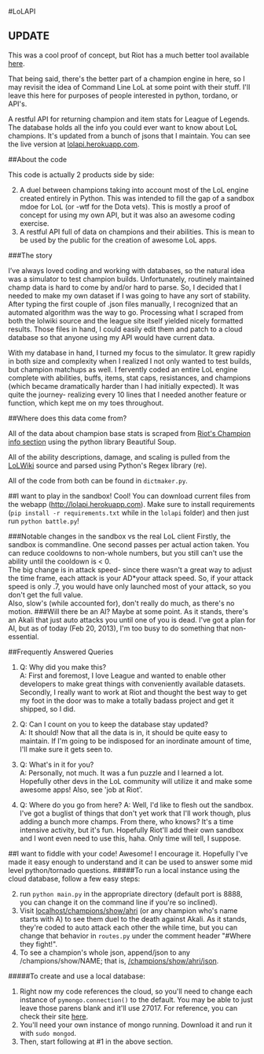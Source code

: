 #LoLAPI

## UPDATE

This was a cool proof of concept,  but Riot has a much better tool available [here](http://ddragon.leagueoflegends.com/tool/na/en_US). 

That being said, there's the better part of a champion engine in here, so I may revisit the idea of Command Line LoL at some point with their stuff. I'll leave this here for purposes of people interested in python, tordano, or API's. 


A restful API for returning champion and item stats for League of Legends. The database holds all the info you could ever want to know about LoL champions. It's updated from a bunch of jsons that I maintain. You can see the live version at [lolapi.herokuapp.com](http://lolapi.herokuapp.com).


##About the code

This code is actually 2 products side by side: 

2. A duel between champions taking into account most of the LoL engine created entirely in Python. This was intended to fill the gap of a sandbox mdoe for LoL (or -wtf for the Dota vets). This is mostly a proof of concept for using my own API, but it was also an awesome coding exercise.  
1. A restful API full of data on champions and their abilities. This is mean to be used by the public for the creation of awesome LoL apps. 


###The story

I’ve always loved coding and working with databases, so the natural idea was a simulator to test champion builds. Unfortunately, routinely maintained champ data is hard to come by and/or hard to parse. So, I decided that I needed to make my own dataset if I was going to have any sort of stability. After typing the first couple of .json files manually, I recognized that an automated algorithm was the way to go. Processing what I scraped from both the lolwiki source and the league site itself yielded nicely formatted results. Those files in hand, I could easily edit them and patch to a cloud database so that anyone using my API would have current data.  

With my database in hand, I turned my focus to the simulator. It grew rapidly in both size and complexity when I realized I not only wanted to test builds, but champion matchups as well. I fervently coded an entire LoL engine complete with abilities, buffs, items, stat caps, resistances, and champions (which became dramatically harder than I had initially expected). It was quite the journey- realizing every 10 lines that I needed another feature or function, which kept me on my toes throughout.

##Where does this data come from?

All of the data about champion base stats is scraped from [Riot's Champion info section](http://na.leagueoflegends.com/champions) using the python library Beautiful Soup. 

All of the ability descriptions, damage, and scaling is pulled from the [LoLWiki](http://leagueoflegends.wikia.com/api.php?action=query&titles=ashe&prop=revisions&rvprop=content&format=dumpfm) source and parsed using Python's Regex library (re).

All of the code from both can be found in `dictmaker.py`.

##I want to play in the sandbox!
Cool! You can download current files from the webapp (http://lolapi.herokuapp.com). Make sure to install requirements (`pip install -r requirements.txt` while in the `lolapi` folder) and then just run `python battle.py`!

###Notable changes in the sandbox vs the real LoL client
Firstly, the sandbox is commandline. One second passes per actual action taken. You can reduce cooldowns to non-whole numbers, but you still can't use the ability until the cooldown is < 0.  
The big change is in attack speed- since there wasn't a great way to adjust the time frame, each attack is your AD*your attack speed. So, if your attack speed is only .7, you would have only launched most of your attack, so you don't get the full value.  
Also, slow's (while accounted for), don't really do much, as there's no motion.
###Will there be an AI?
Maybe at some point. As it stands, there's an Akali that just auto attacks you until one of you is dead. I've got a plan for AI, but as of today (Feb 20, 2013), I'm too busy to do something that non-essential. 

##Frequently Answered Queries

1.  Q: Why did you make this?  
	A: First and foremost, I love League and wanted to enable other developers to make great things with conveniently available datasets. Secondly, I really want to work at Riot and thought the best way to get my foot in the door was to make a totally badass project and get it shipped, so I did. 
	
2.  Q: Can I count on you to keep the database stay updated?  
	A: It should! Now that all the data is in, it should be quite easy to maintain. If I'm going to be indisposed for an inordinate amount of time, I'll make sure it gets seen to.

3.  Q: What's in it for you?  
	A: Personally, not much. It was a fun puzzle and I learned a lot. Hopefully other devs in the LoL community will utilize it and make some awesome apps! Also, see 'job at Riot'.

4.  Q: Where do you go from here?
    A: Well, I'd like to flesh out the sandbox. I've got a buglist of things that don't yet work that I'll work though, plus adding a bunch more champs. From there, who knows? It's a time intensive activity, but it's fun. Hopefully Riot'll add their own sandbox and I wont even need to use this, haha. Only time will tell, I suppose. 


##I want to fiddle with your code!
Awesome! I encourage it. Hopefully I've made it easy enough to understand and it can be used to answer some mid level python/tornado questions.
#####To run a local instance using the cloud database, follow a few easy steps:

2. run `python main.py` in the appropriate directory (default port is 8888, you can change it on the command line if you're so inclined).
4. Visit [localhost/champions/show/ahri](http://localhost:8888/champions/show/ahri) (or any champion who's name starts with A) to see them duel to the death against Akali. As it stands, they're coded to auto attack each other the while time, but you can change that behavior in `routes.py` under the comment header "#Where they fight!".
7. To see a champion's whole json, append/json to any /champions/show/NAME; that is, [/champions/show/ahri/json](http://localhost:8888/champions/show/ahri/json).

#####To create and use a local database:

1. Right now my code references the cloud, so you'll need to change each instance of `pymongo.connection()` to the default. You may be able to just leave those parens blank and it'll use 27017. For reference, you can check their site [here](http://docs.mongodb.org/manual/tutorial/manage-mongodb-processes/).
1. You'll need your own instance of mongo running. Download it and run it with `sudo mongod`.
1. Then, start following at #1 in the above section.
